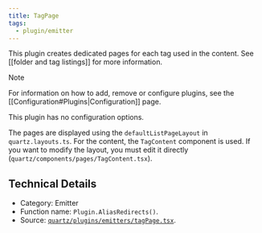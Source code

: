 ```yaml
---
title: TagPage
tags:
  - plugin/emitter
---
```


This plugin creates dedicated pages for each tag used in the content. See [[folder and tag listings]] for more information.

> [!note]
> For information on how to add, remove or configure plugins, see the [[Configuration#Plugins|Configuration]] page.

This plugin has no configuration options.

The pages are displayed using the `defaultListPageLayout` in `quartz.layouts.ts`. For the content, the `TagContent` component is used. If you want to modify the layout, you must edit it directly (`quartz/components/pages/TagContent.tsx`).

## Technical Details

- Category: Emitter
- Function name: `Plugin.AliasRedirects()`.
- Source: [`quartz/plugins/emitters/tagPage.tsx`](https://github.com/jackyzha0/quartz/blob/v4/quartz/plugins/emitters/tagPage.tsx).
